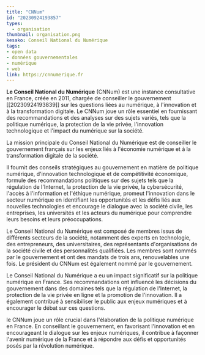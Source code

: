 ```yaml
---
title: "CNNum"
id: "20230924193857"
types:
  - organisation
thumbnail: organisation.png
kesako: Conseil National du Numérique 
tags:
- open data
- données gouvernementales
- numérique
- web
link: https://cnnumerique.fr
---
```


**Le Conseil National du Numérique** (CNNum) est une instance consultative en France, créée en 2011, chargée de conseiller le gouvernement [[20230924193839]] sur les questions liées au numérique, à l'innovation et à la transformation digitale. Le CNNum joue un rôle essentiel en fournissant des recommandations et des analyses sur des sujets variés, tels que la politique numérique, la protection de la vie privée, l'innovation technologique et l'impact du numérique sur la société. 

La mission principale du Conseil National du Numérique est de conseiller le gouvernement français sur les enjeux liés à l'économie numérique et à la transformation digitale de la société. 

Il fournit des conseils stratégiques au gouvernement en matière de politique numérique, d'innovation technologique et de compétitivité économique, formule des recommandations politiques sur des sujets tels que la régulation de l'Internet, la protection de la vie privée, la cybersécurité, l'accès à l'information et l'éthique numérique, promeut l'innovation dans le secteur numérique en identifiant les opportunités et les défis liés aux nouvelles technologies et encourage le dialogue avec la société civile, les entreprises, les universités et les acteurs du numérique pour comprendre leurs besoins et leurs préoccupations.

Le Conseil National du Numérique est composé de membres issus de différents secteurs de la société, notamment des experts en technologie, des entrepreneurs, des universitaires, des représentants d'organisations de la société civile et des personnalités qualifiées. Les membres sont nommés par le gouvernement et ont des mandats de trois ans, renouvelables une fois. Le président du CNNum est également nommé par le gouvernement.

Le Conseil National du Numérique a eu un impact significatif sur la politique numérique en France. Ses recommandations ont influencé les décisions du gouvernement dans des domaines tels que la régulation de l'Internet, la protection de la vie privée en ligne et la promotion de l'innovation. Il a également contribué à sensibiliser le public aux enjeux numériques et à encourager le débat sur ces questions.

le CNNum joue un rôle crucial dans l'élaboration de la politique numérique en France. En conseillant le gouvernement, en favorisant l'innovation et en encourageant le dialogue sur les enjeux numériques, il contribue à façonner l'avenir numérique de la France et à répondre aux défis et opportunités posés par la révolution numérique.